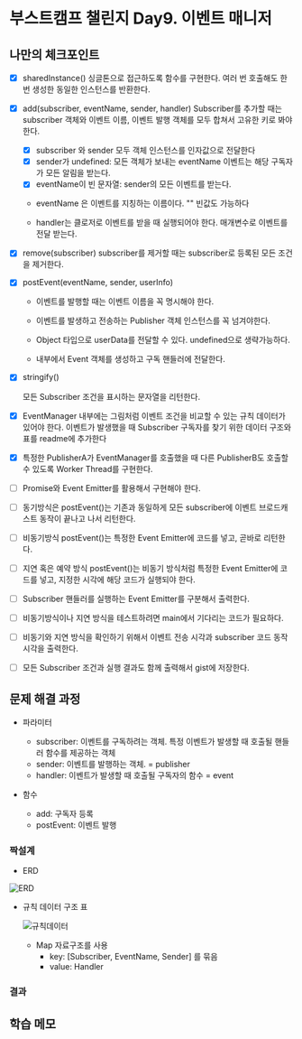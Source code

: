 # 부스트캠프 챌린지 Day9. 이벤트 매니저

## 나만의 체크포인트

-   [x] sharedInstance() 싱글톤으로 접근하도록 함수를 구현한다. 여러 번 호출해도 한 번 생성한 동일한 인스턴스를 반환한다.

-   [x] add(subscriber, eventName, sender, handler) Subscriber를 추가할 때는 subscriber 객체와 이벤트 이름, 이벤트 발행 객체를 모두 합쳐서 고유한 키로 봐야한다.

    -   [x] subscriber 와 sender 모두 객체 인스턴스를 인자값으로 전달한다
    -   [x] sender가 undefined: 모든 객체가 보내는 eventName 이벤트는 해당 구독자가 모든 알림을 받는다.
    -   [x] eventName이 빈 문자열: sender의 모든 이벤트를 받는다.

    -   eventName 은 이벤트를 지칭하는 이름이다. "" 빈값도 가능하다

    -   handler는 클로저로 이벤트를 받을 때 실행되어야 한다. 매개변수로 이벤트를 전달 받는다.

-   [x] remove(subscriber)
        subscriber를 제거할 때는 subscriber로 등록된 모든 조건을 제거한다.

-   [x] postEvent(eventName, sender, userInfo)

    -   이벤트를 발행할 때는 이벤트 이름을 꼭 명시해야 한다.

    -   이벤트를 발생하고 전송하는 Publisher 객체 인스턴스를 꼭 넘겨야한다.

    -   Object 타입으로 userData를 전달할 수 있다. undefined으로 생략가능하다.

    -   내부에서 Event 객체를 생성하고 구독 핸들러에 전달한다.

-   [x] stringify()

    모든 Subscriber 조건을 표시하는 문자열을 리턴한다.

-   [x] EventManager 내부에는 그림처럼 이벤트 조건을 비교할 수 있는 규칙 데이터가 있어야 한다. 이벤트가 발생했을 때 Subscriber 구독자를 찾기 위한 데이터 구조와 표를 readme에 추가한다

-   [x] 특정한 PublisherA가 EventManager를 호출했을 때 다른 PublisherB도 호출할 수 있도록 Worker Thread를 구현한다.

-   [ ] Promise와 Event Emitter를 활용해서 구현해야 한다.

-   [ ] 동기방식은 postEvent()는 기존과 동일하게 모든 subscriber에 이벤트 브로드캐스트 동작이 끝나고 나서 리턴한다.

-   [ ] 비동기방식 postEvent()는 특정한 Event Emitter에 코드를 넣고, 곧바로 리턴한다.

-   [ ] 지연 혹은 예약 방식 postEvent()는 비동기 방식처럼 특정한 Event Emitter에 코드를 넣고, 지정한 시각에 해당 코드가 실행되야 한다.

-   [ ] Subscriber 핸들러를 실행하는 Event Emitter를 구분해서 출력한다.

-   [ ] 비동기방식이나 지연 방식을 테스트하려면 main에서 기다리는 코드가 필요하다.

-   [ ] 비동기와 지연 방식을 확인하기 위해서 이벤트 전송 시각과 subscriber 코드 동작 시각을 출력한다.

-   [ ] 모든 Subscriber 조건과 실행 결과도 함께 출력해서 gist에 저장한다.

## 문제 해결 과정

-   파라미터

    -   subscriber: 이벤트를 구독하려는 객체. 특정 이벤트가 발생할 때 호출될 핸들러 함수를 제공하는 객체
    -   sender: 이벤트를 발행하는 객체. = publisher
    -   handler: 이벤트가 발생할 때 호출될 구독자의 함수 = event

-   함수
    -   add: 구독자 등록
    -   postEvent: 이벤트 발행

### 짝설계

-   ERD

![ERD](https://lucas-image.codesquad.kr/1656053335179event-manager-flow.png)

-   규칙 데이터 구조 표

    ![규칙데이터](https://lucas-image.codesquad.kr/1627350268761Screen%20Shot%202021-07-27%20at%2010.43.32%20AM.png)

    -   Map 자료구조를 사용
        -   key: [Subscriber, EventName, Sender] 를 묶음
        -   value: Handler

### 결과

## 학습 메모
